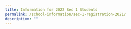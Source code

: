 ```yaml
---
title: Information for 2022 Sec 1 Students
permalink: /school-information/sec-1-registration-2021/
description: ""
---
```


